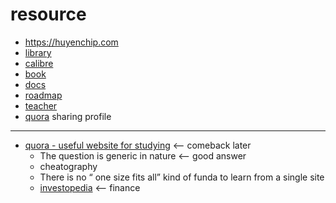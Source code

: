 # resource

- https://huyenchip.com
- [library](library)
- [calibre](calibre)
- [book](book)
- [docs](docs)
- [roadmap](roadmap)
- [teacher](teacher)
- [quora](quora) sharing profile

---

- [quora - useful website for studying](https://www.quora.com/What-are-the-some-useful-websites-for-studying) <-- comeback later
	- The question is generic in nature <-- good answer 
	- cheatography
	- There is no “ one size fits all” kind of funda to learn from a single site
	- [investopedia](https://www.investopedia.com/) <-- finance
